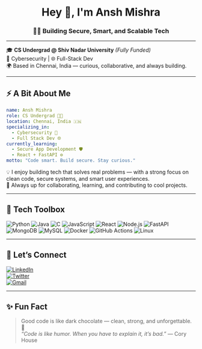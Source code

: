 
<h1 align="center">Hey 👋, I'm Ansh Mishra</h1>
<h3 align="center">👨‍💻 Building Secure, Smart, and Scalable Tech</h3>

---

🎓 **CS Undergrad @ Shiv Nadar University** *(Fully Funded)*  
🔐 Cybersecurity | 🌐 Full-Stack Dev  
🌍 Based in Chennai, India — curious, collaborative, and always building.

---

## ⚡ A Bit About Me

```yaml
name: Ansh Mishra
role: CS Undergrad 👨‍💻
location: Chennai, India 🇮🇳
specializing_in: 
  - Cybersecurity 🔐
  - Full Stack Dev 🌐
currently_learning:
  - Secure App Development 🛡️
  - React + FastAPI ⚙️
motto: "Code smart. Build secure. Stay curious."

```

💡 I enjoy building tech that solves real problems — with a strong focus on clean code, secure systems, and smart user experiences.  
🚀 Always up for collaborating, learning, and contributing to cool projects.

---

## 🧰 Tech Toolbox

![Python](https://img.shields.io/badge/-Python-3776AB?logo=python&logoColor=white&style=flat)
![Java](https://img.shields.io/badge/-Java-007396?logo=java&logoColor=white&style=flat)
![C](https://img.shields.io/badge/-C-00599C?logo=c&logoColor=white&style=flat)
![JavaScript](https://img.shields.io/badge/-JavaScript-F7DF1E?logo=javascript&logoColor=black&style=flat)
![React](https://img.shields.io/badge/-React-61DAFB?logo=react&logoColor=black&style=flat)
![Node.js](https://img.shields.io/badge/-Node.js-339933?logo=node.js&logoColor=white&style=flat)
![FastAPI](https://img.shields.io/badge/-FastAPI-009688?logo=fastapi&logoColor=white&style=flat)
![MongoDB](https://img.shields.io/badge/-MongoDB-47A248?logo=mongodb&logoColor=white&style=flat)
![MySQL](https://img.shields.io/badge/-MySQL-4479A1?logo=mysql&logoColor=white&style=flat)
![Docker](https://img.shields.io/badge/-Docker-2496ED?logo=docker&logoColor=white&style=flat)
![GitHub Actions](https://img.shields.io/badge/-GitHub_Actions-2088FF?logo=githubactions&logoColor=white&style=flat)
![Linux](https://img.shields.io/badge/-Linux-FCC624?logo=linux&logoColor=black&style=flat)

---

## 🤝 Let’s Connect

[![LinkedIn](https://img.shields.io/badge/-LinkedIn-blue?style=flat&logo=linkedin)](https://linkedin.com/in/anshmishra05)  
[![Twitter](https://img.shields.io/badge/-@anshmishra07-1DA1F2?style=flat&logo=twitter&logoColor=white)](https://twitter.com/anshmishra07)  
[![Gmail](https://img.shields.io/badge/-anshmishravg@gmail.com-D14836?style=flat&logo=gmail&logoColor=white)](mailto:anshmishravg@gmail.com)  


---

## ✨ Fun Fact

> Good code is like dark chocolate — clean, strong, and unforgettable. 🍫  
> *“Code is like humor. When you have to explain it, it’s bad.”* — Cory House

